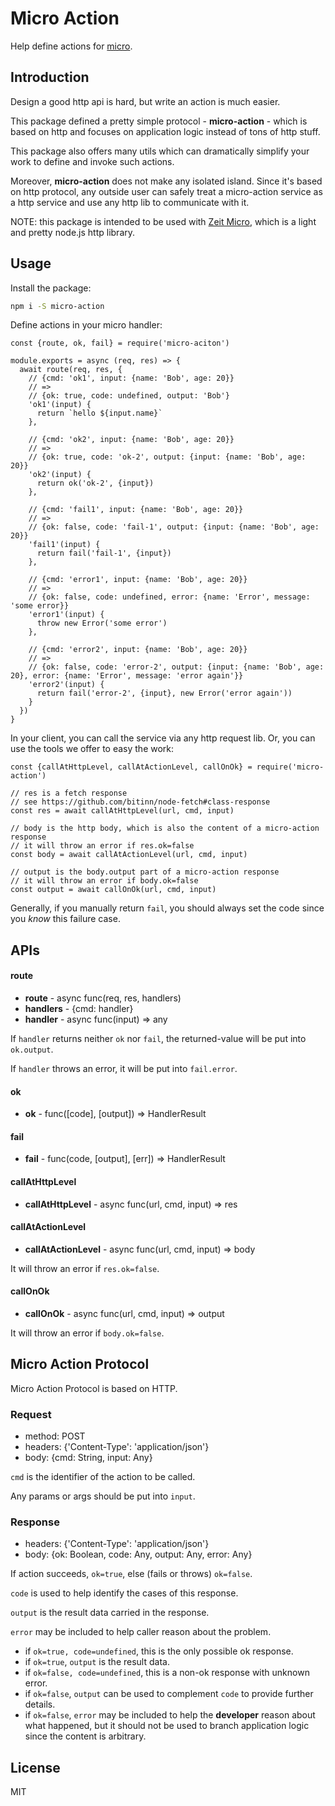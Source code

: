 # Micro Action

Help define actions for [micro](https://github.com/zeit/micro).

## Introduction

Design a good http api is hard, but write an action is much easier.

This package defined a pretty simple protocol - **micro-action** - which is based on http and focuses on application 
logic instead of tons of http stuff.

This package also offers many utils which can dramatically simplify your work to define and invoke such actions.

Moreover, **micro-action** does not make any isolated island. Since it's based on http protocol, any outside user can 
safely treat a micro-action service as a http service and use any http lib to communicate with it.

NOTE: this package is intended to be used with [Zeit Micro](https://github.com/zeit/micro), which is a light and pretty
node.js http library.

## Usage

Install the package:

```bash
npm i -S micro-action
```

Define actions in your micro handler:

```ecmascript 6
const {route, ok, fail} = require('micro-aciton')

module.exports = async (req, res) => {
  await route(req, res, {
    // {cmd: 'ok1', input: {name: 'Bob', age: 20}}
    // =>
    // {ok: true, code: undefined, output: 'Bob'}
    'ok1'(input) {
      return `hello ${input.name}`
    },
    
    // {cmd: 'ok2', input: {name: 'Bob', age: 20}}
    // =>
    // {ok: true, code: 'ok-2', output: {input: {name: 'Bob', age: 20}} 
    'ok2'(input) {
      return ok('ok-2', {input})
    },
    
    // {cmd: 'fail1', input: {name: 'Bob', age: 20}}
    // =>
    // {ok: false, code: 'fail-1', output: {input: {name: 'Bob', age: 20}} 
    'fail1'(input) {
      return fail('fail-1', {input})
    },
    
    // {cmd: 'error1', input: {name: 'Bob', age: 20}}
    // =>
    // {ok: false, code: undefined, error: {name: 'Error', message: 'some error}} 
    'error1'(input) {
      throw new Error('some error')
    },
    
    // {cmd: 'error2', input: {name: 'Bob', age: 20}}
    // =>
    // {ok: false, code: 'error-2', output: {input: {name: 'Bob', age: 20}, error: {name: 'Error', message: 'error again'}} 
    'error2'(input) {
      return fail('error-2', {input}, new Error('error again'))
    }
  })
}
```

In your client, you can call the service via any http request lib. Or, you can use the tools we offer to easy the work:

```ecmascript 6
const {callAtHttpLevel, callAtActionLevel, callOnOk} = require('micro-action')

// res is a fetch response
// see https://github.com/bitinn/node-fetch#class-response
const res = await callAtHttpLevel(url, cmd, input)

// body is the http body, which is also the content of a micro-action response
// it will throw an error if res.ok=false
const body = await callAtActionLevel(url, cmd, input)

// output is the body.output part of a micro-action response
// it will throw an error if body.ok=false
const output = await callOnOk(url, cmd, input)
```

Generally, if you manually return `fail`, you should always set the code since you *know* this failure case.

## APIs

#### route

- **route** - async func(req, res, handlers)
- **handlers** - {cmd: handler}
- **handler** - async func(input) => any

If `handler` returns neither `ok` nor `fail`, the returned-value will be put into `ok.output`.

If `handler` throws an error, it will be put into `fail.error`.

#### ok

- **ok** - func([code], [output]) => HandlerResult

#### fail

- **fail** - func(code, [output], [err]) => HandlerResult 

#### callAtHttpLevel

- **callAtHttpLevel** - async func(url, cmd, input) => res

#### callAtActionLevel

- **callAtActionLevel** - async func(url, cmd, input) => body

It will throw an error if `res.ok=false`.

#### callOnOk

- **callOnOk** - async func(url, cmd, input) => output

It will throw an error if `body.ok=false`.

## Micro Action Protocol

Micro Action Protocol is based on HTTP.

### Request

- method: POST
- headers: {'Content-Type': 'application/json'}
- body: {cmd: String, input: Any}

`cmd` is the identifier of the action to be called.

Any params or args should be put into `input`.

### Response

- headers: {'Content-Type': 'application/json'}
- body: {ok: Boolean, code: Any, output: Any, error: Any}
 
If action succeeds, `ok=true`, else (fails or throws) `ok=false`.
 
`code` is used to help identify the cases of this response.
 
`output` is the result data carried in the response.
 
`error` may be included to help caller reason about the problem.
 
- if `ok=true, code=undefined`, this is the only possible ok response.
- if `ok=true`, `output` is the result data.
- if `ok=false, code=undefined`, this is a non-ok response with unknown error.
- if `ok=false`, `output` can be used to complement `code` to provide further details.
- if `ok=false`, `error` may be included to help the **developer** reason about what happened, but it should not be 
used to branch application logic since the content is arbitrary.

## License

MIT